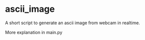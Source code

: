 # ascii_image
A short script to generate an ascii image from webcam in realtime.

More explanation in main.py
